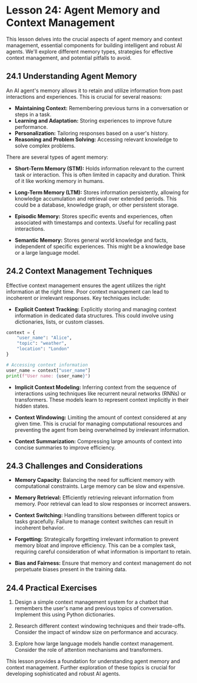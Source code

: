 # Lesson 24: Agent Memory and Context Management

This lesson delves into the crucial aspects of agent memory and context management, essential components for building intelligent and robust AI agents.  We'll explore different memory types, strategies for effective context management, and potential pitfalls to avoid.

## 24.1 Understanding Agent Memory

An AI agent's memory allows it to retain and utilize information from past interactions and experiences. This is crucial for several reasons:

* **Maintaining Context:**  Remembering previous turns in a conversation or steps in a task.
* **Learning and Adaptation:**  Storing experiences to improve future performance.
* **Personalization:**  Tailoring responses based on a user's history.
* **Reasoning and Problem Solving:**  Accessing relevant knowledge to solve complex problems.

There are several types of agent memory:

* **Short-Term Memory (STM):**  Holds information relevant to the current task or interaction.  This is often limited in capacity and duration.  Think of it like working memory in humans.

* **Long-Term Memory (LTM):** Stores information persistently, allowing for knowledge accumulation and retrieval over extended periods.  This could be a database, knowledge graph, or other persistent storage.

* **Episodic Memory:**  Stores specific events and experiences, often associated with timestamps and contexts.  Useful for recalling past interactions.

* **Semantic Memory:**  Stores general world knowledge and facts, independent of specific experiences.  This might be a knowledge base or a large language model.


## 24.2 Context Management Techniques

Effective context management ensures the agent utilizes the right information at the right time.  Poor context management can lead to incoherent or irrelevant responses. Key techniques include:

* **Explicit Context Tracking:**  Explicitly storing and managing context information in dedicated data structures.  This could involve using dictionaries, lists, or custom classes.

```python
context = {
    "user_name": "Alice",
    "topic": "weather",
    "location": "London"
}

# Accessing context information
user_name = context["user_name"]
print(f"User name: {user_name}")
```

* **Implicit Context Modeling:**  Inferring context from the sequence of interactions using techniques like recurrent neural networks (RNNs) or transformers.  These models learn to represent context implicitly in their hidden states.

* **Context Windowing:**  Limiting the amount of context considered at any given time. This is crucial for managing computational resources and preventing the agent from being overwhelmed by irrelevant information.

* **Context Summarization:**  Compressing large amounts of context into concise summaries to improve efficiency.


## 24.3 Challenges and Considerations

* **Memory Capacity:**  Balancing the need for sufficient memory with computational constraints.  Large memory can be slow and expensive.

* **Memory Retrieval:**  Efficiently retrieving relevant information from memory.  Poor retrieval can lead to slow responses or incorrect answers.

* **Context Switching:**  Handling transitions between different topics or tasks gracefully.  Failure to manage context switches can result in incoherent behavior.

* **Forgetting:**  Strategically forgetting irrelevant information to prevent memory bloat and improve efficiency.  This can be a complex task, requiring careful consideration of what information is important to retain.

* **Bias and Fairness:**  Ensure that memory and context management do not perpetuate biases present in the training data.

## 24.4 Practical Exercises

1.  Design a simple context management system for a chatbot that remembers the user's name and previous topics of conversation. Implement this using Python dictionaries.

2.  Research different context windowing techniques and their trade-offs.  Consider the impact of window size on performance and accuracy.

3.  Explore how large language models handle context management.  Consider the role of attention mechanisms and transformers.


This lesson provides a foundation for understanding agent memory and context management.  Further exploration of these topics is crucial for developing sophisticated and robust AI agents.
